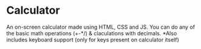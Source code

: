 # Calculator
An on-screen calculator made using HTML, CSS and JS. You can do any of the basic math operations (+-*/) & claculations with decimals.
*Also includes keyboard support (only for keys present on calculator itself) 